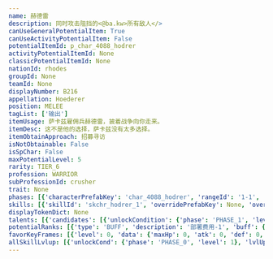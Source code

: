 ```yaml
---
name: 赫德雷
description: 同时攻击阻挡的<@ba.kw>所有敌人</>
canUseGeneralPotentialItem: True
canUseActivityPotentialItem: False
potentialItemId: p_char_4088_hodrer
activityPotentialItemId: None
classicPotentialItemId: None
nationId: rhodes
groupId: None
teamId: None
displayNumber: B216
appellation: Hoederer
position: MELEE
tagList: ['输出']
itemUsage: 萨卡兹雇佣兵赫德雷，披着战争向你走来。
itemDesc: 这不是他的选择，萨卡兹没有太多选择。
itemObtainApproach: 招募寻访
isNotObtainable: False
isSpChar: False
maxPotentialLevel: 5
rarity: TIER_6
profession: WARRIOR
subProfessionId: crusher
trait: None
phases: [{'characterPrefabKey': 'char_4088_hodrer', 'rangeId': '1-1', 'maxLevel': 50, 'attributesKeyFrames': [{'level': 1, 'data': {'maxHp': 2626, 'atk': 742, 'def': 0, 'magicResistance': 0.0, 'cost': 20, 'blockCnt': 2, 'moveSpeed': 1.0, 'attackSpeed': 100.0, 'baseAttackTime': 2.5, 'respawnTime': 70, 'hpRecoveryPerSec': 0.0, 'spRecoveryPerSec': 1.0, 'maxDeployCount': 1, 'maxDeckStackCnt': 0, 'tauntLevel': 0, 'massLevel': 0, 'baseForceLevel': 0, 'stunImmune': False, 'silenceImmune': False, 'sleepImmune': False, 'frozenImmune': False, 'levitateImmune': False}}, {'level': 50, 'data': {'maxHp': 3549, 'atk': 1031, 'def': 0, 'magicResistance': 0.0, 'cost': 20, 'blockCnt': 2, 'moveSpeed': 1.0, 'attackSpeed': 100.0, 'baseAttackTime': 2.5, 'respawnTime': 70, 'hpRecoveryPerSec': 0.0, 'spRecoveryPerSec': 1.0, 'maxDeployCount': 1, 'maxDeckStackCnt': 0, 'tauntLevel': 0, 'massLevel': 0, 'baseForceLevel': 0, 'stunImmune': False, 'silenceImmune': False, 'sleepImmune': False, 'frozenImmune': False, 'levitateImmune': False}}], 'evolveCost': None}, {'characterPrefabKey': 'char_4088_hodrer', 'rangeId': '1-1', 'maxLevel': 80, 'attributesKeyFrames': [{'level': 1, 'data': {'maxHp': 3549, 'atk': 1031, 'def': 0, 'magicResistance': 0.0, 'cost': 22, 'blockCnt': 2, 'moveSpeed': 1.0, 'attackSpeed': 100.0, 'baseAttackTime': 2.5, 'respawnTime': 70, 'hpRecoveryPerSec': 0.0, 'spRecoveryPerSec': 1.0, 'maxDeployCount': 1, 'maxDeckStackCnt': 0, 'tauntLevel': 0, 'massLevel': 0, 'baseForceLevel': 0, 'stunImmune': False, 'silenceImmune': False, 'sleepImmune': False, 'frozenImmune': False, 'levitateImmune': False}}, {'level': 80, 'data': {'maxHp': 4670, 'atk': 1323, 'def': 0, 'magicResistance': 0.0, 'cost': 22, 'blockCnt': 2, 'moveSpeed': 1.0, 'attackSpeed': 100.0, 'baseAttackTime': 2.5, 'respawnTime': 70, 'hpRecoveryPerSec': 0.0, 'spRecoveryPerSec': 1.0, 'maxDeployCount': 1, 'maxDeckStackCnt': 0, 'tauntLevel': 0, 'massLevel': 0, 'baseForceLevel': 0, 'stunImmune': False, 'silenceImmune': False, 'sleepImmune': False, 'frozenImmune': False, 'levitateImmune': False}}], 'evolveCost': [{'id': '3221', 'count': 5, 'type': 'MATERIAL'}, {'id': '30032', 'count': 10, 'type': 'MATERIAL'}, {'id': '30052', 'count': 3, 'type': 'MATERIAL'}]}, {'characterPrefabKey': 'char_4088_hodrer', 'rangeId': '1-1', 'maxLevel': 90, 'attributesKeyFrames': [{'level': 1, 'data': {'maxHp': 4670, 'atk': 1323, 'def': 0, 'magicResistance': 0.0, 'cost': 24, 'blockCnt': 2, 'moveSpeed': 1.0, 'attackSpeed': 100.0, 'baseAttackTime': 2.5, 'respawnTime': 70, 'hpRecoveryPerSec': 0.0, 'spRecoveryPerSec': 1.0, 'maxDeployCount': 1, 'maxDeckStackCnt': 0, 'tauntLevel': 0, 'massLevel': 0, 'baseForceLevel': 0, 'stunImmune': False, 'silenceImmune': False, 'sleepImmune': False, 'frozenImmune': False, 'levitateImmune': False}}, {'level': 90, 'data': {'maxHp': 5988, 'atk': 1576, 'def': 0, 'magicResistance': 0.0, 'cost': 24, 'blockCnt': 2, 'moveSpeed': 1.0, 'attackSpeed': 100.0, 'baseAttackTime': 2.5, 'respawnTime': 70, 'hpRecoveryPerSec': 0.0, 'spRecoveryPerSec': 1.0, 'maxDeployCount': 1, 'maxDeckStackCnt': 0, 'tauntLevel': 0, 'massLevel': 0, 'baseForceLevel': 0, 'stunImmune': False, 'silenceImmune': False, 'sleepImmune': False, 'frozenImmune': False, 'levitateImmune': False}}], 'evolveCost': [{'id': '3223', 'count': 4, 'type': 'MATERIAL'}, {'id': '30145', 'count': 4, 'type': 'MATERIAL'}, {'id': '31064', 'count': 6, 'type': 'MATERIAL'}]}]
skills: [{'skillId': 'skchr_hodrer_1', 'overridePrefabKey': None, 'overrideTokenKey': None, 'levelUpCostCond': [{'unlockCond': {'phase': 'PHASE_2', 'level': 1}, 'lvlUpTime': 28800, 'levelUpCost': [{'id': '3303', 'count': 8, 'type': 'MATERIAL'}, {'id': '31034', 'count': 4, 'type': 'MATERIAL'}, {'id': '30013', 'count': 4, 'type': 'MATERIAL'}]}, {'unlockCond': {'phase': 'PHASE_2', 'level': 1}, 'lvlUpTime': 57600, 'levelUpCost': [{'id': '3303', 'count': 12, 'type': 'MATERIAL'}, {'id': '31054', 'count': 4, 'type': 'MATERIAL'}, {'id': '30084', 'count': 8, 'type': 'MATERIAL'}]}, {'unlockCond': {'phase': 'PHASE_2', 'level': 1}, 'lvlUpTime': 86400, 'levelUpCost': [{'id': '3303', 'count': 15, 'type': 'MATERIAL'}, {'id': '30125', 'count': 6, 'type': 'MATERIAL'}, {'id': '31044', 'count': 5, 'type': 'MATERIAL'}]}], 'unlockCond': {'phase': 'PHASE_0', 'level': 1}}, {'skillId': 'skchr_hodrer_2', 'overridePrefabKey': None, 'overrideTokenKey': None, 'levelUpCostCond': [{'unlockCond': {'phase': 'PHASE_2', 'level': 1}, 'lvlUpTime': 28800, 'levelUpCost': [{'id': '3303', 'count': 8, 'type': 'MATERIAL'}, {'id': '31054', 'count': 4, 'type': 'MATERIAL'}, {'id': '30073', 'count': 5, 'type': 'MATERIAL'}]}, {'unlockCond': {'phase': 'PHASE_2', 'level': 1}, 'lvlUpTime': 57600, 'levelUpCost': [{'id': '3303', 'count': 12, 'type': 'MATERIAL'}, {'id': '31044', 'count': 4, 'type': 'MATERIAL'}, {'id': '31024', 'count': 8, 'type': 'MATERIAL'}]}, {'unlockCond': {'phase': 'PHASE_2', 'level': 1}, 'lvlUpTime': 86400, 'levelUpCost': [{'id': '3303', 'count': 15, 'type': 'MATERIAL'}, {'id': '30135', 'count': 6, 'type': 'MATERIAL'}, {'id': '31084', 'count': 6, 'type': 'MATERIAL'}]}], 'unlockCond': {'phase': 'PHASE_1', 'level': 1}}, {'skillId': 'skchr_hodrer_3', 'overridePrefabKey': None, 'overrideTokenKey': None, 'levelUpCostCond': [{'unlockCond': {'phase': 'PHASE_2', 'level': 1}, 'lvlUpTime': 28800, 'levelUpCost': [{'id': '3303', 'count': 8, 'type': 'MATERIAL'}, {'id': '31034', 'count': 4, 'type': 'MATERIAL'}, {'id': '31013', 'count': 5, 'type': 'MATERIAL'}]}, {'unlockCond': {'phase': 'PHASE_2', 'level': 1}, 'lvlUpTime': 57600, 'levelUpCost': [{'id': '3303', 'count': 12, 'type': 'MATERIAL'}, {'id': '31074', 'count': 4, 'type': 'MATERIAL'}, {'id': '31044', 'count': 8, 'type': 'MATERIAL'}]}, {'unlockCond': {'phase': 'PHASE_2', 'level': 1}, 'lvlUpTime': 86400, 'levelUpCost': [{'id': '3303', 'count': 15, 'type': 'MATERIAL'}, {'id': '30145', 'count': 6, 'type': 'MATERIAL'}, {'id': '31014', 'count': 4, 'type': 'MATERIAL'}]}], 'unlockCond': {'phase': 'PHASE_2', 'level': 1}}]
displayTokenDict: None
talents: [{'candidates': [{'unlockCondition': {'phase': 'PHASE_1', 'level': 1}, 'requiredPotentialRank': 0, 'prefabKey': '1', 'name': '及锋而试', 'description': '攻击敌人时攻击力提升至105%，若目标处于于<$ba.stun>晕眩</>、<$ba.root>束缚</>则改为提升至125%', 'rangeId': None, 'blackboard': [{'key': 'atk_scale', 'value': 1.25, 'valueStr': None}, {'key': 'atk_scale_2', 'value': 1.05, 'valueStr': None}], 'tokenKey': None}, {'unlockCondition': {'phase': 'PHASE_2', 'level': 1}, 'requiredPotentialRank': 0, 'prefabKey': '1', 'name': '及锋而试', 'description': '攻击敌人时攻击力提升至110%，若目标处于于<$ba.stun>晕眩</>、<$ba.root>束缚</>则改为提升至140%', 'rangeId': None, 'blackboard': [{'key': 'atk_scale', 'value': 1.4, 'valueStr': None}, {'key': 'atk_scale_2', 'value': 1.1, 'valueStr': None}], 'tokenKey': None}]}, {'candidates': [{'unlockCondition': {'phase': 'PHASE_2', 'level': 1}, 'requiredPotentialRank': 0, 'prefabKey': '2', 'name': '余火之氅', 'description': '使自身与身后一格的友军获得18%的<$ba.protect>庇护</>', 'rangeId': 'b-1', 'blackboard': [{'key': 'damage_resistance', 'value': 0.18, 'valueStr': None}], 'tokenKey': None}, {'unlockCondition': {'phase': 'PHASE_2', 'level': 1}, 'requiredPotentialRank': 4, 'prefabKey': '2', 'name': '余火之氅', 'description': '使自身与身后一格的友军获得21%<@ba.talpu>（+3%）</>的<$ba.protect>庇护</>', 'rangeId': 'b-1', 'blackboard': [{'key': 'damage_resistance', 'value': 0.21, 'valueStr': None}], 'tokenKey': None}]}]
potentialRanks: [{'type': 'BUFF', 'description': '部署费用-1', 'buff': {'attributes': {'abnormalFlags': None, 'abnormalImmunes': None, 'abnormalAntis': None, 'abnormalCombos': None, 'abnormalComboImmunes': None, 'attributeModifiers': [{'attributeType': 'COST', 'formulaItem': 'ADDITION', 'value': -1.0, 'loadFromBlackboard': False, 'fetchBaseValueFromSourceEntity': False}]}}, 'equivalentCost': None}, {'type': 'BUFF', 'description': '生命上限+250', 'buff': {'attributes': {'abnormalFlags': None, 'abnormalImmunes': None, 'abnormalAntis': None, 'abnormalCombos': None, 'abnormalComboImmunes': None, 'attributeModifiers': [{'attributeType': 'MAX_HP', 'formulaItem': 'ADDITION', 'value': 250.0, 'loadFromBlackboard': False, 'fetchBaseValueFromSourceEntity': False}]}}, 'equivalentCost': None}, {'type': 'BUFF', 'description': '攻击力+45', 'buff': {'attributes': {'abnormalFlags': None, 'abnormalImmunes': None, 'abnormalAntis': None, 'abnormalCombos': None, 'abnormalComboImmunes': None, 'attributeModifiers': [{'attributeType': 'ATK', 'formulaItem': 'ADDITION', 'value': 45.0, 'loadFromBlackboard': False, 'fetchBaseValueFromSourceEntity': False}]}}, 'equivalentCost': None}, {'type': 'CUSTOM', 'description': '第二天赋效果增强', 'buff': None, 'equivalentCost': None}, {'type': 'BUFF', 'description': '部署费用-1', 'buff': {'attributes': {'abnormalFlags': None, 'abnormalImmunes': None, 'abnormalAntis': None, 'abnormalCombos': None, 'abnormalComboImmunes': None, 'attributeModifiers': [{'attributeType': 'COST', 'formulaItem': 'ADDITION', 'value': -1.0, 'loadFromBlackboard': False, 'fetchBaseValueFromSourceEntity': False}]}}, 'equivalentCost': None}]
favorKeyFrames: [{'level': 0, 'data': {'maxHp': 0, 'atk': 0, 'def': 0, 'magicResistance': 0.0, 'cost': 0, 'blockCnt': 0, 'moveSpeed': 0.0, 'attackSpeed': 0.0, 'baseAttackTime': 0.0, 'respawnTime': 0, 'hpRecoveryPerSec': 0.0, 'spRecoveryPerSec': 0.0, 'maxDeployCount': 0, 'maxDeckStackCnt': 0, 'tauntLevel': 0, 'massLevel': 0, 'baseForceLevel': 0, 'stunImmune': False, 'silenceImmune': False, 'sleepImmune': False, 'frozenImmune': False, 'levitateImmune': False}}, {'level': 50, 'data': {'maxHp': 500, 'atk': 80, 'def': 0, 'magicResistance': 0.0, 'cost': 0, 'blockCnt': 0, 'moveSpeed': 0.0, 'attackSpeed': 0.0, 'baseAttackTime': 0.0, 'respawnTime': 0, 'hpRecoveryPerSec': 0.0, 'spRecoveryPerSec': 0.0, 'maxDeployCount': 0, 'maxDeckStackCnt': 0, 'tauntLevel': 0, 'massLevel': 0, 'baseForceLevel': 0, 'stunImmune': False, 'silenceImmune': False, 'sleepImmune': False, 'frozenImmune': False, 'levitateImmune': False}}]
allSkillLvlup: [{'unlockCond': {'phase': 'PHASE_0', 'level': 1}, 'lvlUpCost': [{'id': '3301', 'count': 5, 'type': 'MATERIAL'}]}, {'unlockCond': {'phase': 'PHASE_0', 'level': 1}, 'lvlUpCost': [{'id': '3301', 'count': 5, 'type': 'MATERIAL'}, {'id': '30041', 'count': 5, 'type': 'MATERIAL'}, {'id': '30021', 'count': 4, 'type': 'MATERIAL'}]}, {'unlockCond': {'phase': 'PHASE_0', 'level': 1}, 'lvlUpCost': [{'id': '3302', 'count': 8, 'type': 'MATERIAL'}, {'id': '30052', 'count': 4, 'type': 'MATERIAL'}]}, {'unlockCond': {'phase': 'PHASE_1', 'level': 1}, 'lvlUpCost': [{'id': '3302', 'count': 8, 'type': 'MATERIAL'}, {'id': '30062', 'count': 3, 'type': 'MATERIAL'}, {'id': '30032', 'count': 3, 'type': 'MATERIAL'}]}, {'unlockCond': {'phase': 'PHASE_1', 'level': 1}, 'lvlUpCost': [{'id': '3302', 'count': 8, 'type': 'MATERIAL'}, {'id': '30103', 'count': 4, 'type': 'MATERIAL'}]}, {'unlockCond': {'phase': 'PHASE_1', 'level': 1}, 'lvlUpCost': [{'id': '3303', 'count': 8, 'type': 'MATERIAL'}, {'id': '31053', 'count': 5, 'type': 'MATERIAL'}, {'id': '30033', 'count': 3, 'type': 'MATERIAL'}]}]
---
```


